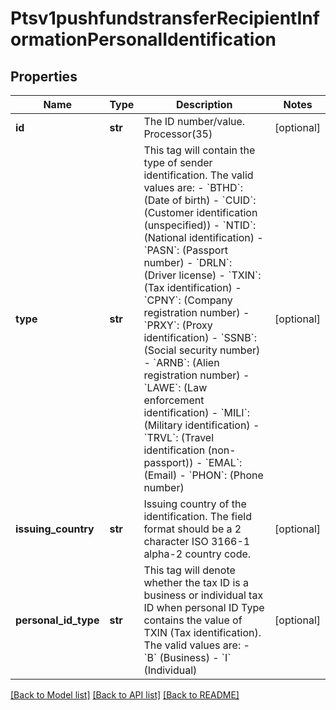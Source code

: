 # Ptsv1pushfundstransferRecipientInformationPersonalIdentification

## Properties
Name | Type | Description | Notes
------------ | ------------- | ------------- | -------------
**id** | **str** | The ID number/value. Processor(35)  | [optional] 
**type** | **str** | This tag will contain the type of sender identification. The valid values are: - &#x60;BTHD&#x60;: (Date of birth) - &#x60;CUID&#x60;: (Customer identification (unspecified)) - &#x60;NTID&#x60;: (National identification) - &#x60;PASN&#x60;: (Passport number) - &#x60;DRLN&#x60;: (Driver license) - &#x60;TXIN&#x60;: (Tax identification) - &#x60;CPNY&#x60;: (Company registration number) - &#x60;PRXY&#x60;: (Proxy identification) - &#x60;SSNB&#x60;: (Social security number) - &#x60;ARNB&#x60;: (Alien registration number) - &#x60;LAWE&#x60;: (Law enforcement identification) - &#x60;MILI&#x60;: (Military identification) - &#x60;TRVL&#x60;: (Travel identification (non-passport)) - &#x60;EMAL&#x60;: (Email) - &#x60;PHON&#x60;: (Phone number)  | [optional] 
**issuing_country** | **str** | Issuing country of the identification. The field format should be a 2 character ISO 3166-1 alpha-2 country code.  | [optional] 
**personal_id_type** | **str** | This tag will denote whether the tax ID is a business or individual tax ID when personal ID Type contains the value of TXIN (Tax identification).  The valid values are:  - &#x60;B&#x60; (Business) - &#x60;I&#x60; (Individual)  | [optional] 

[[Back to Model list]](../README.md#documentation-for-models) [[Back to API list]](../README.md#documentation-for-api-endpoints) [[Back to README]](../README.md)



